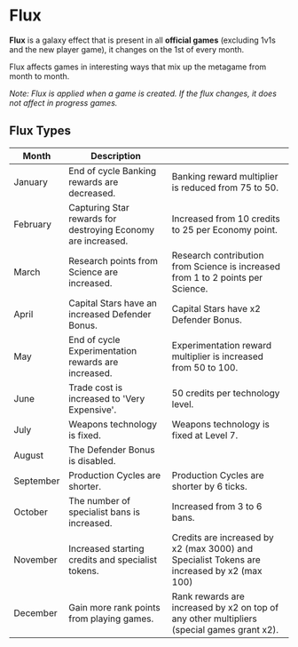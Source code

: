 # Flux

**Flux** is a galaxy effect that is present in all **official games** (excluding 1v1s and the new player game), it changes on the 1st of every month.

Flux affects games in interesting ways that mix up the metagame from month to month.

*Note: Flux is applied when a game is created. If the flux changes, it does not affect in progress games.*

## Flux Types

| Month     | Description                                                  |                                                                                            |
|-----------|--------------------------------------------------------------|--------------------------------------------------------------------------------------------|
| January   | End of cycle Banking rewards are decreased.                  | Banking reward multiplier is reduced from 75 to 50.                                        |
| February  | Capturing Star rewards for destroying Economy are increased. | Increased from 10 credits to 25 per Economy point.                                         |
| March     | Research points from Science are increased.                  | Research contribution from Science is increased from 1 to 2 points per Science.            |
| April     | Capital Stars have an increased Defender Bonus.              | Capital Stars have x2 Defender Bonus.                                                      |
| May       | End of cycle Experimentation rewards are increased.          | Experimentation reward multiplier is increased from 50 to 100.                                               |
| June      | Trade cost is increased to 'Very Expensive'.                 | 50 credits per technology level.                                                           |
| July      | Weapons technology is fixed.                                 | Weapons technology is fixed at Level 7.                                                    |
| August    | The Defender Bonus is disabled.                              |                                                                                            |
| September | Production Cycles are shorter.                               | Production Cycles are shorter by 6 ticks.                                                  |
| October   | The number of specialist bans is increased.                  | Increased from 3 to 6 bans.                                                                |
| November  | Increased starting credits and specialist tokens.            | Credits are increased by x2 (max 3000) and Specialist Tokens are increased by x2 (max 100) |
| December  | Gain more rank points from playing games.                    | Rank rewards are increased by x2 on top of any other multipliers (special games grant x2). |